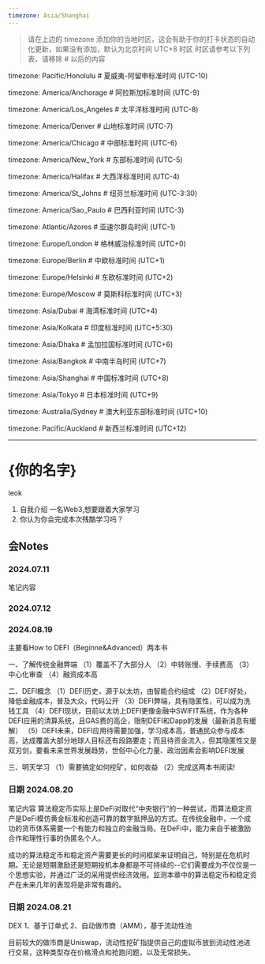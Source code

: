 ```yaml
---
timezone: Asia/Shanghai
---
```


> 请在上边的 timezone 添加你的当地时区，这会有助于你的打卡状态的自动化更新，如果没有添加，默认为北京时间 UTC+8 时区
> 时区请参考以下列表，请移除 # 以后的内容

timezone: Pacific/Honolulu # 夏威夷-阿留申标准时间 (UTC-10)

timezone: America/Anchorage # 阿拉斯加标准时间 (UTC-9)

timezone: America/Los_Angeles # 太平洋标准时间 (UTC-8)

timezone: America/Denver # 山地标准时间 (UTC-7)

timezone: America/Chicago # 中部标准时间 (UTC-6)

timezone: America/New_York # 东部标准时间 (UTC-5)

timezone: America/Halifax # 大西洋标准时间 (UTC-4)

timezone: America/St_Johns # 纽芬兰标准时间 (UTC-3:30)

timezone: America/Sao_Paulo # 巴西利亚时间 (UTC-3)

timezone: Atlantic/Azores # 亚速尔群岛时间 (UTC-1)

timezone: Europe/London # 格林威治标准时间 (UTC+0)

timezone: Europe/Berlin # 中欧标准时间 (UTC+1)

timezone: Europe/Helsinki # 东欧标准时间 (UTC+2)

timezone: Europe/Moscow # 莫斯科标准时间 (UTC+3)

timezone: Asia/Dubai # 海湾标准时间 (UTC+4)

timezone: Asia/Kolkata # 印度标准时间 (UTC+5:30)

timezone: Asia/Dhaka # 孟加拉国标准时间 (UTC+6)

timezone: Asia/Bangkok # 中南半岛时间 (UTC+7)

timezone: Asia/Shanghai # 中国标准时间 (UTC+8)

timezone: Asia/Tokyo # 日本标准时间 (UTC+9)

timezone: Australia/Sydney # 澳大利亚东部标准时间 (UTC+10)

timezone: Pacific/Auckland # 新西兰标准时间 (UTC+12)

---

# {你的名字}
leok
1. 自我介绍
一名Web3,想要跟着大家学习
2. 你认为你会完成本次残酷学习吗？

## 会Notes

<!-- Content_START -->

### 2024.07.11

笔记内容

### 2024.07.12

<!-- Content_END -->
### 2024.08.19
主要看How to DEFI（Beginne&Advanced）两本书

一、了解传统金融弊端
（1）覆盖不了大部分人
（2）中转账慢、手续费高
（3）中心化审查
（4）融资成本高

二、DEFI概念
（1）DEFI历史，源于以太坊，由智能合约组成
（2）DEFI好处，降低金融成本，普及大众，代码公开
（3）DEFI弊端，具有隐匿性，可以成为洗钱工具
（4）DEFI现状，目前以太坊上DEFI更像金融中SWIFIT系统，作为各种DEFI应用的清算系统，且GAS费的高企，限制DEFI和Dapp的发展（最新消息有缓解）
（5）DEFI未来，DEFI应用待需要加强，学习成本高，普通民众参与成本高，达成覆盖大部分地球人目标还有段路要走；而且待资金流入，但其隐匿性又是双刃剑，要看未来世界发展趋势，世俗中心化力量、政治因素会影响DEFI发展

三、明天学习
（1）需要搞定如何挖矿，如何收益
（2）完成这两本书阅读!

<!-- Content_END -->

<!-- Content_START -->
### 日期 2024.08.20
笔记内容
算法稳定币实际上是DeFi对取代“中央银行”的一种尝试，而算法稳定资产是DeFi模仿黄金标准和创造可靠的数字抵押品的方式。在传统金融中，一个成功的货币体系需要一个有能力和独立的金融当局。在DeFi中，能力来自于被激励合作和理性行事的伪匿名个人。

成功的算法稳定币和稳定资产需要更长的时间框架来证明自己，特别是在危机时期。无论是短期激励还是短期投机本身都是不可持续的--它们需要成为不仅仅是一个思想实验，并通过广泛的采用提供经济效用。监测本章中的算法稳定币和稳定资产在未来几年的表现将是非常有趣的。
<!-- Content_START -->

<!-- Content_START -->
### 日期 2024.08.21
DEX
1、基于订单式
2、自动做市商（AMM），基于流动性池

目前较大的做市商是Uniswap，流动性挖矿指提供自己的虚拟币放到流动性池进行交易，这种类型存在价格滑点和抢跑问题，以及无常损失。

<!-- Content_START -->

